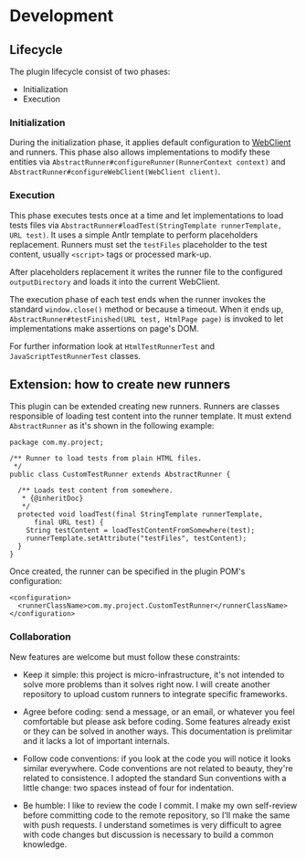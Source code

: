 Development
===========

## Lifecycle
The plugin lifecycle consist of two phases:

* Initialization
* Execution

### Initialization
During the initialization phase, it applies default configuration to
[WebClient](http://is.gd/1DSPrM) and runners. This phase also allows
implementations to modify these entities via
```AbstractRunner#configureRunner(RunnerContext context)``` and
```AbstractRunner#configureWebClient(WebClient client)```.

### Execution
This phase executes tests once at a time and let implementations to load
tests files via
```AbstractRunner#loadTest(StringTemplate runnerTemplate, URL test)```. It uses
a simple Antlr template to perform placeholders replacement. Runners must set
the ```testFiles``` placeholder to the test content, usually ```<script>``` tags
or processed mark-up.

After placeholders replacement it writes the runner file to the configured
```outputDirectory``` and loads it into the current WebClient.

The execution phase of each test ends when the runner invokes the standard
```window.close()``` method or because a timeout. When it ends up,
```AbstractRunner#testFinished(URL test, HtmlPage page)``` is invoked to let
implementations make assertions on page's DOM.

For further information look at ```HtmlTestRunnerTest``` and
```JavaScriptTestRunnerTest``` classes.

## Extension: how to create new runners
This plugin can be extended creating new runners. Runners are classes
responsible of loading test content into the runner template. It must extend
```AbstractRunner``` as it's shown in the following example:

```
package com.my.project;

/** Runner to load tests from plain HTML files.
 */
public class CustomTestRunner extends AbstractRunner {

  /** Loads test content from somewhere.
   * {@inheritDoc}
   */
  protected void loadTest(final StringTemplate runnerTemplate,
      final URL test) {
    String testContent = loadTestContentFromSomewhere(test);
    runnerTemplate.setAttribute("testFiles", testContent);
  }
}
```
Once created, the runner can be specified in the plugin POM's configuration:

```
<configuration>
  <runnerClassName>com.my.project.CustomTestRunner</runnerClassName>
</configuration>
```

### Collaboration
New features are welcome but must follow these constraints:

* Keep it simple: this project is micro-infrastructure, it's not intended to
solve more problems than it solves right now. I will create another repository
to upload custom runners to integrate specific frameworks.

* Agree before coding: send a message, or an email, or whatever you feel
comfortable but please ask before coding. Some features already exist or they
can be solved in another ways. This documentation is prelimitar and it lacks a
lot of important internals.

* Follow code conventions: if you look at the code you will notice it looks
similar everywhere. Code conventions are not related to beauty, they're related
to consistence. I adopted the standard Sun conventions with a little change:
two spaces instead of four for indentation.

* Be humble: I like to review the code I commit. I make my own self-review
before committing code to the remote repository, so I'll make the same with
push requests. I understand sometimes is very difficult to agree with code
changes but discussion is necessary to build a common knowledge.

